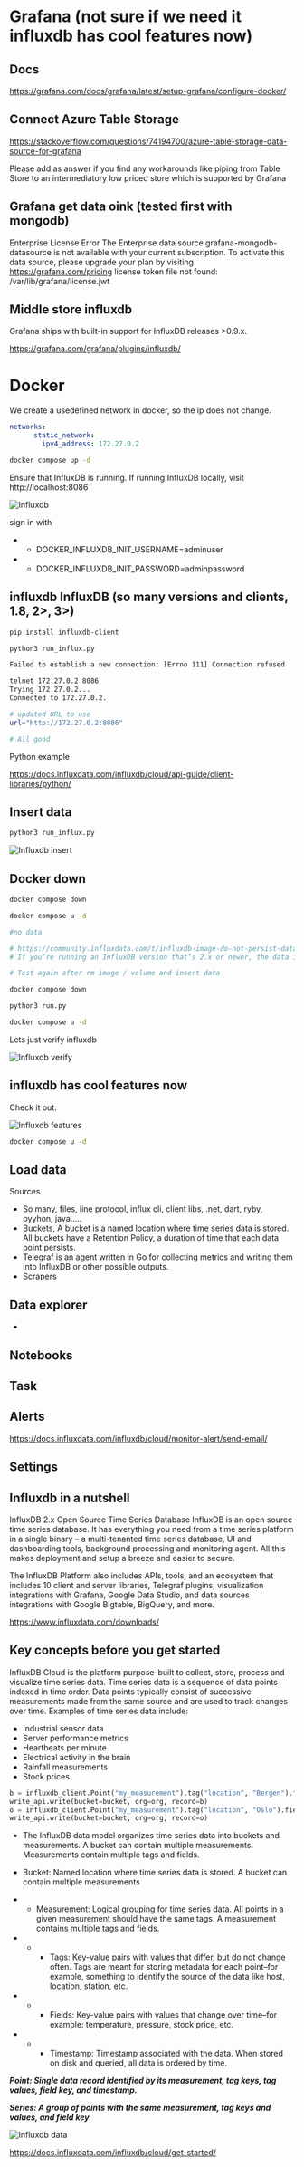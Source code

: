 # Grafana (not sure if we need it influxdb has cool features now)

## Docs

https://grafana.com/docs/grafana/latest/setup-grafana/configure-docker/

## Connect Azure Table Storage

https://stackoverflow.com/questions/74194700/azure-table-storage-data-source-for-grafana

Please add as answer if you find any workarounds like piping from Table Store to an intermediatory low priced store which is supported by Grafana

## Grafana get data oink (tested first with mongodb)

Enterprise License Error
The Enterprise data source grafana-mongodb-datasource is not available with your current subscription. To activate this data source, please upgrade your plan by visiting https://grafana.com/pricing
license token file not found: /var/lib/grafana/license.jwt

## Middle store influxdb

Grafana ships with built-in support for InfluxDB releases >0.9.x.

https://grafana.com/grafana/plugins/influxdb/

# Docker

We create a usedefined network in docker, so the ip does not change.

```yml
networks:
      static_network:
        ipv4_address: 172.27.0.2
```

```bash
docker compose up -d
```

Ensure that InfluxDB is running. If running InfluxDB locally, visit http://localhost:8086


![Influxdb](https://github.com/spawnmarvel/learning-docker/blob/main/prod-ish/influxdb_py/images/influxdb.jpg)

sign in with
* - DOCKER_INFLUXDB_INIT_USERNAME=adminuser
* - DOCKER_INFLUXDB_INIT_PASSWORD=adminpassword

## influxdb InfluxDB (so many versions and clients, 1.8, 2>, 3>)

```bash
pip install influxdb-client

python3 run_influx.py

Failed to establish a new connection: [Errno 111] Connection refused

telnet 172.27.0.2 8086
Trying 172.27.0.2...
Connected to 172.27.0.2.

# updated URL to use
url="http://172.27.0.2:8086"

# All good
```

Python example

https://docs.influxdata.com/influxdb/cloud/api-guide/client-libraries/python/

## Insert data

```bash
python3 run_influx.py

```

![Influxdb insert](https://github.com/spawnmarvel/learning-docker/blob/main/prod-ish/influxdb_py/images/influxdb_insert.jpg)



## Docker down

```bash
docker compose down

docker compose u -d

#no data

# https://community.influxdata.com/t/influxdb-image-do-not-persist-data-in-docker-volume-docker-compose-stack/31193
# If you’re running an InfluxDB version that’s 2.x or newer, the data is stored in /var/lib/influxdb2. If you’re using this version, modify your volume mapping like this: - vol_influxdb:/var/lib/influxdb2

# Test again after rm image / volume and insert data

docker compose down

python3 run.py

docker compose u -d
```

Lets just verify influxdb

![Influxdb verify](https://github.com/spawnmarvel/learning-docker/blob/main/prod-ish/influxdb_py/images/verify_influx.jpg)


## influxdb has cool features now

Check it out.

![Influxdb features](https://github.com/spawnmarvel/learning-docker/blob/main/prod-ish/influxdb_py/images/influxdb_features.jpg)

```bash
docker compose u -d

```

## Load data

Sources
* So many, files, line protocol, influx cli, client libs, .net, dart, ryby, pyyhon, java.....
* Buckets, A bucket is a named location where time series data is stored. All buckets have a Retention Policy, a duration of time that each data point persists.
* Telegraf is an agent written in Go for collecting metrics and writing them into InfluxDB or other possible outputs.
* Scrapers

## Data explorer

* 

## Notebooks

## Task

## Alerts

https://docs.influxdata.com/influxdb/cloud/monitor-alert/send-email/

## Settings

## Influxdb in a nutshell

InfluxDB 2.x Open Source Time Series Database
InfluxDB is an open source time series database. It has everything you need from a time series platform in a single binary – a multi-tenanted time series database, UI and dashboarding tools, background processing and monitoring agent. All this makes deployment and setup a breeze and easier to secure.

The InfluxDB Platform also includes APIs, tools, and an ecosystem that includes 10 client and server libraries, Telegraf plugins, visualization integrations with Grafana, Google Data Studio, and data sources integrations with Google Bigtable, BigQuery, and more.

https://www.influxdata.com/downloads/

## Key concepts before you get started

InfluxDB Cloud is the platform purpose-built to collect, store, process and visualize time series data. Time series data is a sequence of data points indexed in time order. Data points typically consist of successive measurements made from the same source and are used to track changes over time. Examples of time series data include:

* Industrial sensor data
* Server performance metrics
* Heartbeats per minute
* Electrical activity in the brain
* Rainfall measurements
* Stock prices

```py
b = influxdb_client.Point("my_measurement").tag("location", "Bergen").field("temperature", ran1)
write_api.write(bucket=bucket, org=org, record=b)
o = influxdb_client.Point("my_measurement").tag("location", "Oslo").field("temperature", (ran1+5))
write_api.write(bucket=bucket, org=org, record=o)
```

* The InfluxDB data model organizes time series data into buckets and measurements. A bucket can contain multiple measurements. Measurements contain multiple tags and fields.

* Bucket: Named location where time series data is stored. A bucket can contain multiple measurements
* * Measurement: Logical grouping for time series data. All points in a given measurement should have the same tags. A measurement contains multiple tags and fields.
* * * Tags: Key-value pairs with values that differ, but do not change often. Tags are meant for storing metadata for each point–for example, something to identify the source of the data like host, location, station, etc.
* * * Fields: Key-value pairs with values that change over time–for example: temperature, pressure, stock price, etc.
* * * Timestamp: Timestamp associated with the data. When stored on disk and queried, all data is ordered by time.


***Point: Single data record identified by its measurement, tag keys, tag values, field key, and timestamp.***

***Series: A group of points with the same measurement, tag keys and values, and field key.***


![Influxdb data](https://github.com/spawnmarvel/learning-docker/blob/main/prod-ish/influxdb_py/images/influxdb_data.jpg)

https://docs.influxdata.com/influxdb/cloud/get-started/










